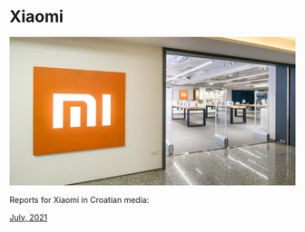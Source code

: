 # Xiaomi

<p align="center">
  <img src="Dta/foto.jpg" width="750" title="hover text">
</p>



Reports for Xiaomi in Croatian media:

[July, 2021](https://raw.githack.com/lusiki/Xiaomi/main/Code/presentation.html#1)
